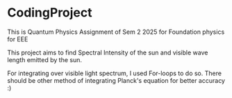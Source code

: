 # CodingProject
This is Quantum Physics Assignment of Sem 2 2025 for Foundation physics for EEE

This project aims to find Spectral Intensity of the sun and visible wave length emitted by the sun.

For integrating over visible light spectrum, I used For-loops to do so. There should be other method of integrating Planck's equation for better accuracy :)
